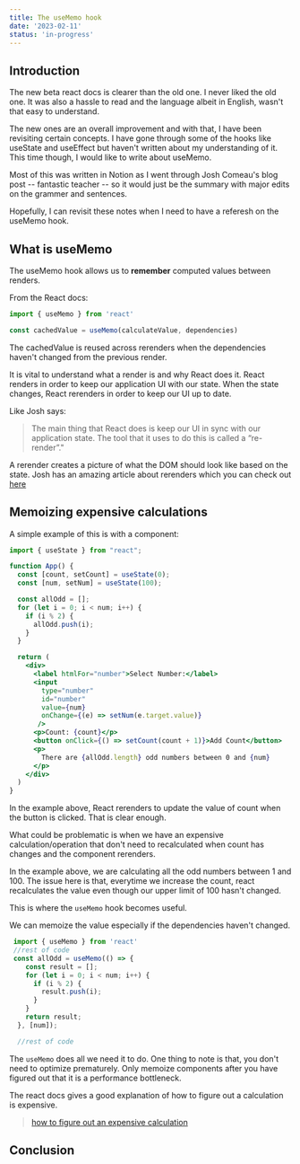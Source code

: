 ```yaml
---
title: The useMemo hook
date: '2023-02-11'
status: 'in-progress'
---
```


## Introduction

The new beta react docs is clearer than the old one. I never liked the old one. It was also a hassle to read and the language albeit in English,
wasn't that easy to understand.

The new ones are an overall improvement and with that, I have been revisiting certain concepts. I have gone through some of the hooks like useState and useEffect but haven't written about my understanding of it.
This time though, I would like to write about useMemo.

Most of this was written in Notion as I went through Josh Comeau's blog post -- fantastic teacher -- so it would just be the summary with major edits on the grammer and sentences.

Hopefully, I can revisit these notes when I need to have a referesh on the useMemo hook.

## What is useMemo
The useMemo hook allows us to **remember** computed values between renders.

From the React docs:
```jsx
import { useMemo } from 'react'

const cachedValue = useMemo(calculateValue, dependencies)
```

The cachedValue is reused across rerenders when the dependencies haven't changed from the previous render.

It is vital to understand what a render is and why React does it.
React renders in order to keep our application UI with our state.
When the state changes, React rerenders in order to keep our UI up to date.

Like Josh says:
> The main thing that React does is keep our UI in sync with our application state. The tool that it uses to do this is called a “re-render”."

A rerender creates a picture of what the DOM should look like based on the state.
Josh has an amazing article about rerenders which you can check out [here](https://www.joshwcomeau.com/react/why-react-re-renders/)

## Memoizing expensive calculations
A simple example of this is with a component:

```jsx
import { useState } from "react";

function App() {
  const [count, setCount] = useState(0);
  const [num, setNum] = useState(100);

  const allOdd = [];
  for (let i = 0; i < num; i++) {
    if (i % 2) {
      allOdd.push(i);
    }
  }

  return (
    <div>
      <label htmlFor="number">Select Number:</label>
      <input
        type="number"
        id="number"
        value={num}
        onChange={(e) => setNum(e.target.value)}
       />
      <p>Count: {count}</p>
      <button onClick={() => setCount(count + 1)}>Add Count</button>
      <p>
        There are {allOdd.length} odd numbers between 0 and {num}
      </p>
    </div>
  )
}
```

In the example above, React rerenders to update the value of count when the button is clicked. That is clear enough.

What could be problematic is when we have an expensive calculation/operation that don't need to recalculated when count has changes and the component rerenders.

In the example above, we are calculating all the odd numbers between 1 and 100. The issue here is that, everytime we increase the count, react recalculates the value even though our upper limit of 100 hasn't changed.

This is where the `useMemo` hook becomes useful. 

We can memoize the value especially if the dependencies haven't changed.

```jsx
 import { useMemo } from 'react'
 //rest of code
 const allOdd = useMemo(() => {
    const result = [];
    for (let i = 0; i < num; i++) {
      if (i % 2) {
        result.push(i);
      }
    }
    return result;
  }, [num]);

  //rest of code
```

The `useMemo` does all we need it to do. One thing to note is that, you don't need to optimize prematurely. Only memoize components after you have figured out that it is a performance bottleneck.

The react docs gives a good explanation of how to figure out a calculation is expensive.
> [how to figure out an expensive calculation](https://react.dev/reference/react/useMemo#how-to-tell-if-a-calculation-is-expensive)

## Conclusion